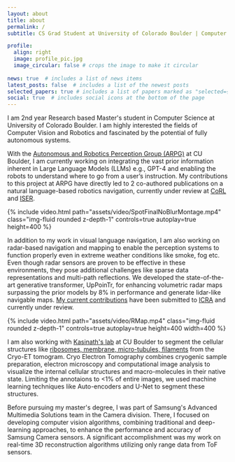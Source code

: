 ```yaml
---
layout: about
title: about
permalink: /
subtitle: CS Grad Student at University of Colorado Boulder | Computer Vision Engineer at Samsung

profile:
  align: right
  image: profile_pic.jpg
  image_circular: false # crops the image to make it circular
  
news: true  # includes a list of news items
latest_posts: false  # includes a list of the newest posts
selected_papers: true # includes a list of papers marked as "selected={true}"
social: true  # includes social icons at the bottom of the page
---
```


I am 2nd year Research based Master's student in Computer Science at University of Colorado Boulder. I am highly interested the fields of Computer Vision and Robotics and fascinated by the potential of fully autonomous systems. 


With the <a href="https://arpg.github.io/">Autonomous and Robotics Perception Group (ARPG)</a> at CU Boulder, I am currently working on integrating the vast prior information inherent in Large Language Models (LLMs) e.g., GPT-4 and enabling the robots to understand where to go  from a user’s instruction. My contributions to this project at ARPG have directly led to 2 co-authored publications on a natural language-based robotics navigation, currently under review at <a href="https://www.corl2023.org/">CoRL</a> and <a href="https://iser2023.org/">ISER</a>. 

<div class="row">
    <div class="caption">
        {% include video.html path="assets/video/SpotFinalNoBlurMontage.mp4" class="img-fluid rounded z-depth-1" controls=true autoplay=true height=400 %}
    </div>
</div>

In addition to my work in visual language navigation, I am also working on radar-based navigation and mapping to enable the perception systems to function properly even in extreme weather conditions like smoke, fog etc. Even though radar sensors are proven to be effective in these environments, they pose additional challenges like sparse data representations and multi-path reflections. We developed the state-of-the-art generative transformer, UpPoinTr, for enhancing volumetric radar maps surpassing the prior models by 8% in performance and generate lidar-like navigable maps. <a href="https://ajaymopidevi.github.io/ajay/projects/2_project/">My current contributions</a> have been submitted to <a href="http://ieee-icra.org/">ICRA</a> and currently under review.

<div class="row">
    <div class="caption">
        {% include video.html path="assets/video/RMap.mp4" class="img-fluid rounded z-depth-1" controls=true autoplay=true height=400 width=400 %}
    </div>
</div>


I am also working with <a href="http://cryoem.colorado.edu/">Kasinath's lab</a> at CU Boulder to segment the cellular structures like <a href="projects/1_project">ribosomes, membrane, micro-tubules, filaments</a> from the Cryo-ET tomogram. Cryo Electron Tomography combines cryogenic sample preparation, electron microscopy and computational image analysis to visualize the internal cellular structures and macro-molecules in their native state. Limiting the annotaions to <1% of entire images, we used machine learning techniques like Auto-encoders and U-Net to segment these structures.

Before pursuing my master's degree, I was part of Samsung's Advanced Multimedia Solutions team in the Camera division. There, I focused on developing computer vision algorithms, combining traditional and deep-learning approaches, to enhance the performance and accuracy of Samsung Camera sensors. A significant accomplishment was my work on real-time 3D reconstruction algorithms utilizing only range data from ToF sensors.  

